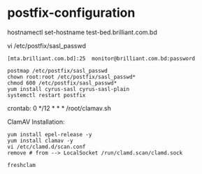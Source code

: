# postfix-configuration

hostnamectl set-hostname test-bed.brilliant.com.bd

vi /etc/postfix/sasl_passwd
~~~
[mta.brilliant.com.bd]:25  monitor@brilliant.com.bd:password
~~~

~~~
postmap /etc/postfix/sasl_passwd
chown root:root /etc/postfix/sasl_passwd*
chmod 600 /etc/postfix/sasl_passwd*
yum install cyrus-sasl cyrus-sasl-plain
systemctl restart postfix
~~~


crontab: 
0 */12 * * * /root/clamav.sh

ClamAV Installation:

~~~
yum install epel-release -y
yum install clamav -y
vi /etc/clamd.d/scan.conf
remove # from --> LocalSocket /run/clamd.scan/clamd.sock

freshclam
~~~
